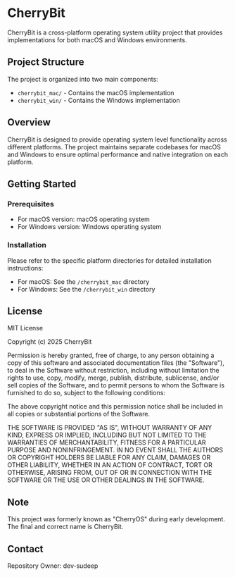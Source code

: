 # CherryBit

CherryBit is a cross-platform operating system utility project that provides implementations for both macOS and Windows environments.

## Project Structure

The project is organized into two main components:

- `cherrybit_mac/` - Contains the macOS implementation
- `cherrybit_win/` - Contains the Windows implementation

## Overview

CherryBit is designed to provide operating system level functionality across different platforms. The project maintains separate codebases for macOS and Windows to ensure optimal performance and native integration on each platform.

## Getting Started

### Prerequisites

- For macOS version: macOS operating system
- For Windows version: Windows operating system

### Installation

Please refer to the specific platform directories for detailed installation instructions:

- For macOS: See the `/cherrybit_mac` directory
- For Windows: See the `/cherrybit_win` directory

## License

MIT License

Copyright (c) 2025 CherryBit

Permission is hereby granted, free of charge, to any person obtaining a copy
of this software and associated documentation files (the "Software"), to deal
in the Software without restriction, including without limitation the rights
to use, copy, modify, merge, publish, distribute, sublicense, and/or sell
copies of the Software, and to permit persons to whom the Software is
furnished to do so, subject to the following conditions:

The above copyright notice and this permission notice shall be included in all
copies or substantial portions of the Software.

THE SOFTWARE IS PROVIDED "AS IS", WITHOUT WARRANTY OF ANY KIND, EXPRESS OR
IMPLIED, INCLUDING BUT NOT LIMITED TO THE WARRANTIES OF MERCHANTABILITY,
FITNESS FOR A PARTICULAR PURPOSE AND NONINFRINGEMENT. IN NO EVENT SHALL THE
AUTHORS OR COPYRIGHT HOLDERS BE LIABLE FOR ANY CLAIM, DAMAGES OR OTHER
LIABILITY, WHETHER IN AN ACTION OF CONTRACT, TORT OR OTHERWISE, ARISING FROM,
OUT OF OR IN CONNECTION WITH THE SOFTWARE OR THE USE OR OTHER DEALINGS IN THE
SOFTWARE.

## Note

This project was formerly known as "CherryOS" during early development. The final and correct name is CherryBit.

## Contact

Repository Owner: dev-sudeep
